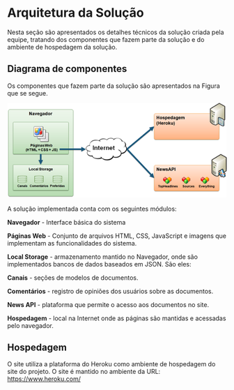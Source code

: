 # Arquitetura da Solução

Nesta seção são apresentados os detalhes técnicos da solução criada pela equipe, tratando dos componentes que fazem parte da solução e do ambiente de hospedagem da solução.


## Diagrama de componentes

Os componentes que fazem parte da solução são apresentados na Figura que se segue.

![Diagrama de Componentes](img/componentes.png)



A solução implementada conta com os seguintes módulos:

**Navegador** - Interface básica do sistema  

**Páginas Web** - Conjunto de arquivos HTML, CSS, JavaScript e imagens que implementam as funcionalidades do sistema.

**Local Storage** - armazenamento mantido no Navegador, onde são implementados bancos de dados baseados em JSON. São eles: 
   
**Canais** - seções de modelos de documentos. 

**Comentários** - registro de opiniões dos usuários sobre as documentos. 
         
**News API** - plataforma que permite o acesso aos documentos no site. 

**Hospedagem** - local na Internet onde as páginas são mantidas e acessadas pelo navegador. 

## Hospedagem

O site utiliza a plataforma do Heroku como ambiente de hospedagem do site do projeto. 
O site é mantido no ambiente da URL: https://www.heroku.com/ 
